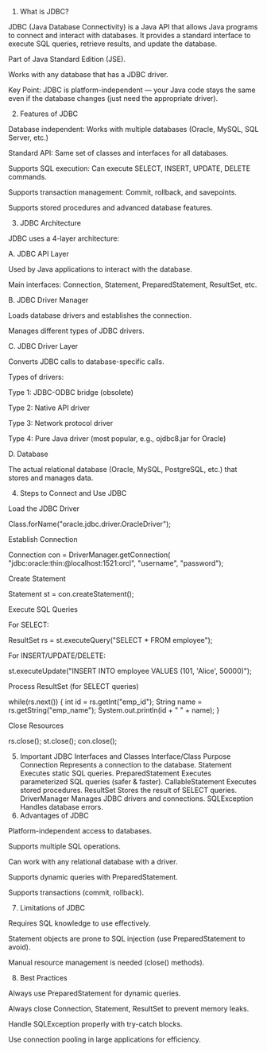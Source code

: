 1. What is JDBC?

JDBC (Java Database Connectivity) is a Java API that allows Java programs to connect and interact with databases.
It provides a standard interface to execute SQL queries, retrieve results, and update the database.

Part of Java Standard Edition (JSE).

Works with any database that has a JDBC driver.

Key Point: JDBC is platform-independent — your Java code stays the same even if the database changes (just need the appropriate driver).

2. Features of JDBC

Database independent: Works with multiple databases (Oracle, MySQL, SQL Server, etc.)

Standard API: Same set of classes and interfaces for all databases.

Supports SQL execution: Can execute SELECT, INSERT, UPDATE, DELETE commands.

Supports transaction management: Commit, rollback, and savepoints.

Supports stored procedures and advanced database features.

3. JDBC Architecture

JDBC uses a 4-layer architecture:

A. JDBC API Layer

Used by Java applications to interact with the database.

Main interfaces: Connection, Statement, PreparedStatement, ResultSet, etc.

B. JDBC Driver Manager

Loads database drivers and establishes the connection.

Manages different types of JDBC drivers.

C. JDBC Driver Layer

Converts JDBC calls to database-specific calls.

Types of drivers:

Type 1: JDBC-ODBC bridge (obsolete)

Type 2: Native API driver

Type 3: Network protocol driver

Type 4: Pure Java driver (most popular, e.g., ojdbc8.jar for Oracle)

D. Database

The actual relational database (Oracle, MySQL, PostgreSQL, etc.) that stores and manages data.

4. Steps to Connect and Use JDBC

Load the JDBC Driver

Class.forName("oracle.jdbc.driver.OracleDriver");


Establish Connection

Connection con = DriverManager.getConnection(
    "jdbc:oracle:thin:@localhost:1521:orcl", "username", "password");


Create Statement

Statement st = con.createStatement();


Execute SQL Queries

For SELECT:

ResultSet rs = st.executeQuery("SELECT * FROM employee");


For INSERT/UPDATE/DELETE:

st.executeUpdate("INSERT INTO employee VALUES (101, 'Alice', 50000)");


Process ResultSet (for SELECT queries)

while(rs.next()) {
    int id = rs.getInt("emp_id");
    String name = rs.getString("emp_name");
    System.out.println(id + " " + name);
}


Close Resources

rs.close();
st.close();
con.close();

5. Important JDBC Interfaces and Classes
Interface/Class	Purpose
Connection	Represents a connection to the database.
Statement	Executes static SQL queries.
PreparedStatement	Executes parameterized SQL queries (safer & faster).
CallableStatement	Executes stored procedures.
ResultSet	Stores the result of SELECT queries.
DriverManager	Manages JDBC drivers and connections.
SQLException	Handles database errors.
6. Advantages of JDBC

Platform-independent access to databases.

Supports multiple SQL operations.

Can work with any relational database with a driver.

Supports dynamic queries with PreparedStatement.

Supports transactions (commit, rollback).

7. Limitations of JDBC

Requires SQL knowledge to use effectively.

Statement objects are prone to SQL injection (use PreparedStatement to avoid).

Manual resource management is needed (close() methods).

8. Best Practices

Always use PreparedStatement for dynamic queries.

Always close Connection, Statement, ResultSet to prevent memory leaks.

Handle SQLException properly with try-catch blocks.

Use connection pooling in large applications for efficiency.
